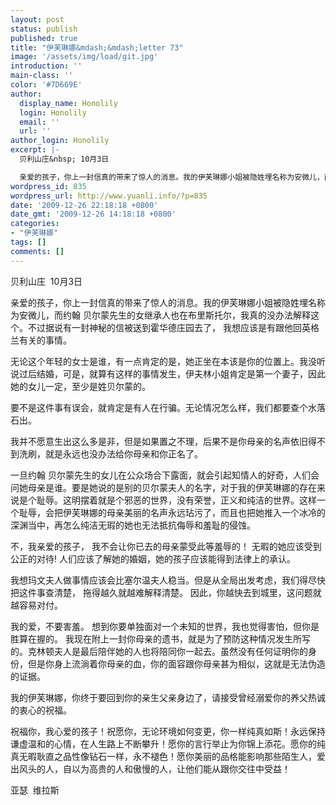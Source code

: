 ```yaml
---
layout: post
status: publish
published: true
title: "伊芙琳娜&mdash;&mdash;letter 73"
image: '/assets/img/load/git.jpg'
introduction: ''
main-class: ''
color: '#7D669E'
author:
  display_name: Honolily
  login: Honolily
  email: ''
  url: ''
author_login: Honolily
excerpt: |-
  贝利山庄&nbsp; 10月3日

  亲爱的孩子，你上一封信真的带来了惊人的消息。我的伊芙琳娜小姐被隐姓埋名称为安微儿，而约翰 贝尔蒙先生的女继承人也在布里斯托尔，我真的没办法解释这个。不过据说有一封神秘的信被送到霍华德庄园去了， 我想应该是有跟他回英格兰有关的事情。
wordpress_id: 835
wordpress_url: http://www.yuanli.info/?p=835
date: '2009-12-26 22:18:18 +0800'
date_gmt: '2009-12-26 14:18:18 +0800'
categories:
- "伊芙琳娜"
tags: []
comments: []
---
```

<p>贝利山庄&nbsp; 10月3日</p>
<p>亲爱的孩子，你上一封信真的带来了惊人的消息。我的伊芙琳娜小姐被隐姓埋名称为安微儿，而约翰 贝尔蒙先生的女继承人也在布里斯托尔，我真的没办法解释这个。不过据说有一封神秘的信被送到霍华德庄园去了， 我想应该是有跟他回英格兰有关的事情。<a id="more"></a><a id="more-835"></a></p>
<p>无论这个年轻的女士是谁，有一点肯定的是，她正坐在本该是你的位置上。我没听说过后结婚，可是，就算有这样的事情发生，伊夫林小姐肯定是第一个妻子，因此她的女儿一定，至少是姓贝尔蒙的。</p>
<p>要不是这件事有误会，就肯定是有人在行骗。无论情况怎么样，我们都要查个水落石出。</p>
<p>我并不愿意生出这么多是非，但是如果置之不理，后果不是你母亲的名声依旧得不到洗刷，就是永远也没办法给你母亲和你正名了。</p>
<p>一旦约翰 贝尔蒙先生的女儿在公众场合下露面，就会引起知情人的好奇，人们会问她母亲是谁。要是她说的是别的贝尔蒙夫人的名字，对于我的伊芙琳娜的存在来说是个耻辱。这明摆着就是个邪恶的世界，没有荣誉，正义和纯洁的世界。这样一个耻辱，会把伊芙琳娜的母亲美丽的名声永远玷污了，而且也把她推入一个冰冷的深渊当中，再怎么纯洁无瑕的她也无法抵抗侮辱和羞耻的侵蚀。</p>
<p>不，我亲爱的孩子， 我不会让你已去的母亲蒙受此等羞辱的！ 无暇的她应该受到公正的对待! 人们应该了解她的婚姻，她的孩子应该能得到法律上的承认。</p>
<p>我想玛文夫人做事情应该会比塞尔温夫人稳当。但是从全局出发考虑，我们得尽快把这件事查清楚， 拖得越久就越难解释清楚。 因此，你越快去到城里，这问题就越容易对付。</p>
<p>我的爱，不要害羞。 想到你要单独面对一个未知的世界，我也觉得害怕，但你是胜算在握的。 我现在附上一封你母亲的遗书，就是为了预防这种情况发生所写的。克林顿夫人是最后陪伴她的人也将陪同你一起去。虽然没有任何证明你的身份，但是你身上流淌着你母亲的血，你的面容跟你母亲甚为相似，这就是无法伪造的证据。</p>
<p>我的伊芙琳娜，你终于要回到你的亲生父亲身边了，请接受曾经溺爱你的养父热诚的衷心的祝福。</p>
<p>祝福你，我心爱的孩子！祝愿你，无论环境如何变更，你一样纯真如斯！永远保持谦虚温和的心情，在人生路上不断攀升！愿你的言行举止为你锦上添花。愿你的纯真无暇耿直之品性像钻石一样，永不褪色！愿你美丽的品格能影响那些陌生人，爱出风头的人，自以为高贵的人和傲慢的人，让他们能从跟你交往中受益！</p>
<p>亚瑟&nbsp; 维拉斯</p>

